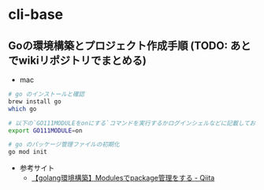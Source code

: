 
# cli-base

## Goの環境構築とプロジェクト作成手順 (TODO: あとでwikiリポジトリでまとめる)

- mac

```bash
# go のインストールと確認
brew install go
which go

# 以下の`GO111MODULEをonにする`コマンドを実行するかログインシェルなどに記載しておく
export GO111MODULE=on

# go のパッケージ管理ファイルの初期化
go mod init
```
- 参考サイト
  - [【golang環境構築】Modulesでpackage管理をする \- Qiita](https://qiita.com/fox777/items/a8cb025df5439902b6c4)


